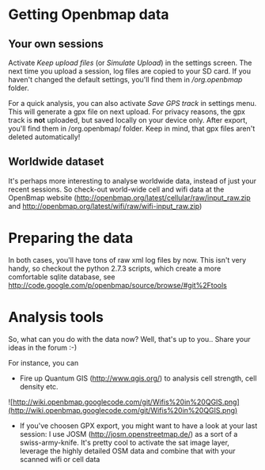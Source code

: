 # Getting Openbmap data #
## Your own sessions ##
Activate _Keep upload files_ (or _Simulate Upload_) in the settings screen. The next time you upload a session, log files are copied to your SD card. If you haven't changed the default settings, you'll find them in _/org.openbmap_ folder.

For a quick analysis, you can also activate _Save GPS track_ in settings menu. This will generate a gpx file on next upload. For privacy reasons, the gpx track is **not** uploaded, but saved locally on your device only. After export, you'll find them in /org.openbmap/ folder. Keep in mind, that gpx files aren't deleted automatically!

## Worldwide dataset ##
It's perhaps more interesting to analyse worldwide data, instead of just your recent sessions. So check-out world-wide cell and wifi data at the OpenBmap website (http://openbmap.org/latest/cellular/raw/input_raw.zip and http://openbmap.org/latest/wifi/raw/wifi-input_raw.zip)

# Preparing the data #
In both cases, you'll have tons of raw xml log files by now. This isn't very handy, so checkout the python 2.7.3 scripts, which create a more comfortable sqlite database, see http://code.google.com/p/openbmap/source/browse/#git%2Ftools

# Analysis tools #
So, what can you do with the data now? Well, that's up to you..
Share your ideas in the forum :-)

For instance, you can
  * Fire up Quantum GIS (http://www.qgis.org/) to analysis cell strength, cell density etc.

![http://wiki.openbmap.googlecode.com/git/Wifis%20in%20QGIS.png](http://wiki.openbmap.googlecode.com/git/Wifis%20in%20QGIS.png)

  * If you've choosen GPX export, you might want to have a look at your last session: I use JOSM (http://josm.openstreetmap.de/) as a sort of a swiss-army-knife. It's pretty cool to activate the sat image layer, leverage the highly detailed OSM data and combine that with your scanned wifi or cell data